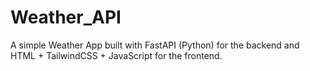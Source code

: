 # Weather_API
A simple Weather App built with FastAPI (Python) for the backend and HTML + TailwindCSS + JavaScript for the frontend.
